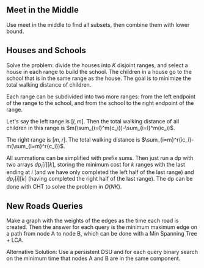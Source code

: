 ## Meet in the Middle
Use meet in the middle to find all subsets, then combine them with lower bound.

## Houses and Schools
Solve the problem: divide the houses into $K$ disjoint ranges, and select a house in each range to build the school. The children in a house go to the school that is in the same range as the house. The goal is to minimize the total walking distance of children.

Each range can be subdivided into two more ranges: from the left endpoint of the range to the school, and from the school to the right endpoint of the range.

Let's say the left range is $[l,m]$. Then the total walking distance of all children in this range is $m(\sum_{i=l}^m{c_i})-\sum_{i=l}^m(ic_i)$.

The right range is $[m,r]$. The total walking distance is $\sum_{i=m}^r{ic_i}-m(\sum_{i=m}^r{c_i})$.

All summations can be simplified with prefix sums. Then just run a dp with two arrays $dp_l[i][k]$, storing the minimum cost for $k$ ranges with the last ending at $i$ (and we have only completed the left half of the last range) and $dp_r[i][k]$ (having completed the right half of the last range). The dp can be done with CHT to solve the problem in $O(NK)$.

## New Roads Queries
Make a graph with the weights of the edges as the time each road is created.
Then the answer for each query is the minimum maximum edge on a path from node A to node B, which can be done with a Min Spanning Tree + LCA.

Alternative Solution:
Use a persistent DSU and for each query binary search on the minimum time that nodes A and B are in the same component.